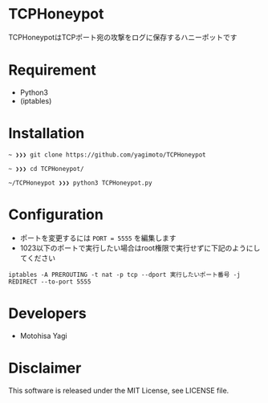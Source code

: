 # TCPHoneypot

TCPHoneypotはTCPポート宛の攻撃をログに保存するハニーポットです

# Requirement

- Python3
- (iptables)

# Installation

```
~ ❯❯❯ git clone https://github.com/yagimoto/TCPHoneypot

~ ❯❯❯ cd TCPHoneypot/

~/TCPHoneypot ❯❯❯ python3 TCPHoneypot.py
```
# Configuration

- ポートを変更するには ```PORT = 5555``` を編集します
- 1023以下のポートで実行したい場合はroot権限で実行せずに下記のようにしてください

```
iptables -A PREROUTING -t nat -p tcp --dport 実行したいポート番号 -j REDIRECT --to-port 5555
```

# Developers

- Motohisa Yagi

# Disclaimer

This software is released under the MIT License, see LICENSE file.

